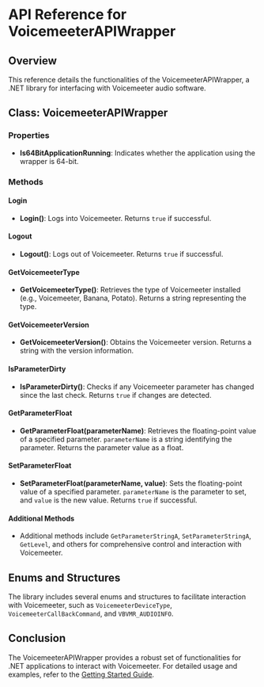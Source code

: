 ﻿
# API Reference for VoicemeeterAPIWrapper

## Overview

This reference details the functionalities of the VoicemeeterAPIWrapper, a .NET library for interfacing with Voicemeeter audio software.

## Class: VoicemeeterAPIWrapper

### Properties

- **Is64BitApplicationRunning**: Indicates whether the application using the wrapper is 64-bit.

### Methods

#### Login

- **Login()**: Logs into Voicemeeter. Returns `true` if successful.

#### Logout

- **Logout()**: Logs out of Voicemeeter. Returns `true` if successful.

#### GetVoicemeeterType

- **GetVoicemeeterType()**: Retrieves the type of Voicemeeter installed (e.g., Voicemeeter, Banana, Potato). Returns a string representing the type.

#### GetVoicemeeterVersion

- **GetVoicemeeterVersion()**: Obtains the Voicemeeter version. Returns a string with the version information.

#### IsParameterDirty

- **IsParameterDirty()**: Checks if any Voicemeeter parameter has changed since the last check. Returns `true` if changes are detected.

#### GetParameterFloat

- **GetParameterFloat(parameterName)**: Retrieves the floating-point value of a specified parameter. `parameterName` is a string identifying the parameter. Returns the parameter value as a float.

#### SetParameterFloat

- **SetParameterFloat(parameterName, value)**: Sets the floating-point value of a specified parameter. `parameterName` is the parameter to set, and `value` is the new value. Returns `true` if successful.

#### Additional Methods

- Additional methods include `GetParameterStringA`, `SetParameterStringA`, `GetLevel`, and others for comprehensive control and interaction with Voicemeeter.

## Enums and Structures

The library includes several enums and structures to facilitate interaction with Voicemeeter, such as `VoicemeeterDeviceType`, `VoicemeeterCallBackCommand`, and `VBVMR_AUDIOINFO`.

## Conclusion

The VoicemeeterAPIWrapper provides a robust set of functionalities for .NET applications to interact with Voicemeeter. For detailed usage and examples, refer to the [Getting Started Guide](Getting_Started.md).
